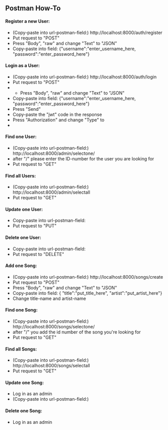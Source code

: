 ## Postman How-To

#### Register a new User:
- (Copy-paste into url-postman-field:) http://localhost:8000/auth/register
- Put request to "POST"
- Press "Body", "raw" and change "Text" to "JSON"
- Copy-paste into field: {"username":"enter_username_here, "password":"enter_password_here"}

#### Login as a User:
- (Copy-paste into url-postman-field:) http://localhost:8000/auth/login
- Put request to "POST"
- - Press "Body", "raw" and change "Text" to "JSON"
- Copy-paste into field: {"username":"enter_username_here, "password":"enter_password_here"}
- Press "Send"
- Copy-paste the "jwt" code in the response
- Press "Authorization" and change "Type" to 
- 

#### Find one User:
- (Copy-paste into url-postman-field:) http://localhost:8000/admin/selectone/
- after "/" please enter the ID-number for the user you are looking for
- Put request to "GET"

#### Find all Users:
- (Copy-paste into url-postman-field:) http://localhost:8000/admin/selectall
- Put request to "GET"

#### Update one User:
- Copy-paste into url-postman-field:
- Put request to "PUT"

#### Delete one User:
- Copy-paste into url-postman-field:
- Put request to "DELETE"

#### Add one Song:
- (Copy-paste into url-postman-field:) http://localhost:8000/songs/create
- Put request to "POST"
- Press "Body", "raw" and change "Text" to "JSON"
- Copy-paste into field: { "title":"put_title_here", "artist":"put_artist_here"}
- Change title-name and artist-name 

#### Find one Song:
- (Copy-paste into url-postman-field:) http://localhost:8000/songs/selectone/
- after "/" you add the id number of the song you're looking for
- Put request to "GET"

#### Find all Songs:
- (Copy-paste into url-postman-field:) http://localhost:8000/songs/selectall
- Put request to "GET"

#### Update one Song:
- Log in as an admin
- (Copy-paste into url-postman-field:)

#### Delete one Song:
- Log in as an admin

